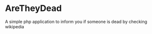AreTheyDead
===========

A simple php application to inform you if someone is dead by checking wikipedia
